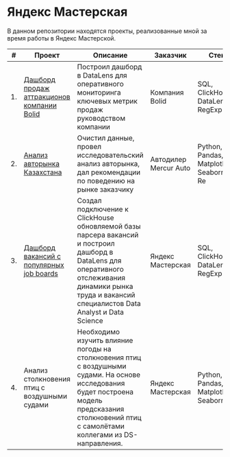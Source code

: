# Яндекс Мастерская
 
В данном репозитории находятся проекты, реализованные мной за время работы в Яндекс Мастерской.

| #    | Проект                | Описание                                                     | Заказчик                                                     | Стек                                                         | Статус                                                         |
| ---- | ------------------------------------------------------------ | ------------------------------------------------------------ | ------------------------------------------------------------ | ------------------------------------------------------------ | ------------------------------------------------------------ |
| 1.   | [Дашборд продаж аттракционов компании Bolid](https://github.com/mechfil/pet_projects/tree/main/Dashboard%20Bolid) | Построил дашборд в DataLens для оперативного мониторинга ключевых метрик продаж руководством компании | Компания Bolid      | SQL, ClickHouse, DataLens, RegExp      | Завершен ✅      |
| 2.   | [Анализ авторынка Казахстана](https://github.com/mechfil/pet_projects/tree/main/Auto%20Kazakhstan) | Очистил данные, провел исследовательский анализ авторынка, дал рекомендации по поведению на рынке заказчику | Автодилер Mercur Auto      | Python, Pandas, Matplotlib, Seaborn, Re       | Завершен ✅     |
| 3.   | [Дашборд вакансий c популярных job boards](https://github.com/mechfil/pet_projects/tree/main/Dashboard%20DataLens) | Создал подключение к ClickHouse обновляемой базы парсера вакансий и построил дашборд в DataLens для оперативного отслеживания динамики рынка труда и вакансий специалистов Data Analyst и Data Science | Яндекс Мастерская      | SQL, ClickHouse,  DataLens, RegExp      | Завершен ✅     |
| 4.   | Анализ столкновения птиц с воздушными судами |  Необходимо изучить влияние погоды на столкновения птиц с воздушными судами. На основе исследования будет построена модель предсказания столкновений птиц с самолётами коллегами из DS-направления. | Яндекс Мастерская      | Python, Pandas, Matplotlib, Seaborn      | В работе ⌛     |


